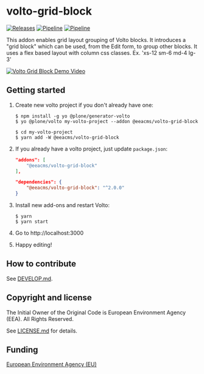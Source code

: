 # volto-grid-block
[![Releases](https://img.shields.io/github/v/release/eea/volto-grid-block)](https://github.com/eea/volto-grid-block/releases)
[![Pipeline](https://ci.eionet.europa.eu/buildStatus/icon?job=volto-addons%2Fvolto-grid-block%2Fmaster&subject=master)](https://ci.eionet.europa.eu/view/Github/job/volto-addons/job/volto-grid-block/job/master/display/redirect)
[![Pipeline](https://ci.eionet.europa.eu/buildStatus/icon?job=volto-addons%2Fvolto-grid-block%2Fdevelop&subject=develop)](https://ci.eionet.europa.eu/view/Github/job/volto-addons/job/volto-grid-block/job/develop/display/redirect)

This addon enables grid layout grouping of Volto blocks. It introduces a "grid block" which can be used, from the Edit form, to group other blocks. It uses a flex based layout with column css classes. Ex. 'xs-12 sm-6 md-4 lg-3'

[![Volto Grid Block Demo Video](https://img.youtube.com/vi/yO16BJBEBcw/0.jpg)](https://www.youtube.com/watch?v=yO16BJBEBcw)

## Getting started

1. Create new volto project if you don't already have one:

   ```
   $ npm install -g yo @plone/generator-volto
   $ yo @plone/volto my-volto-project --addon @eeacms/volto-grid-block

   $ cd my-volto-project
   $ yarn add -W @eeacms/volto-grid-block
   ```

1. If you already have a volto project, just update `package.json`:

   ```JSON
   "addons": [
       "@eeacms/volto-grid-block"
   ],

   "dependencies": {
       "@eeacms/volto-grid-block": "^2.0.0"
   }
   ```

1. Install new add-ons and restart Volto:

   ```
   $ yarn
   $ yarn start
   ```

1. Go to http://localhost:3000

1. Happy editing!

## How to contribute

See [DEVELOP.md](https://github.com/eea/volto-grid-block/blob/master/DEVELOP.md).

## Copyright and license

The Initial Owner of the Original Code is European Environment Agency (EEA).
All Rights Reserved.

See [LICENSE.md](https://github.com/eea/volto-grid-block/blob/master/LICENSE.md) for details.

## Funding

[European Environment Agency (EU)](http://eea.europa.eu)